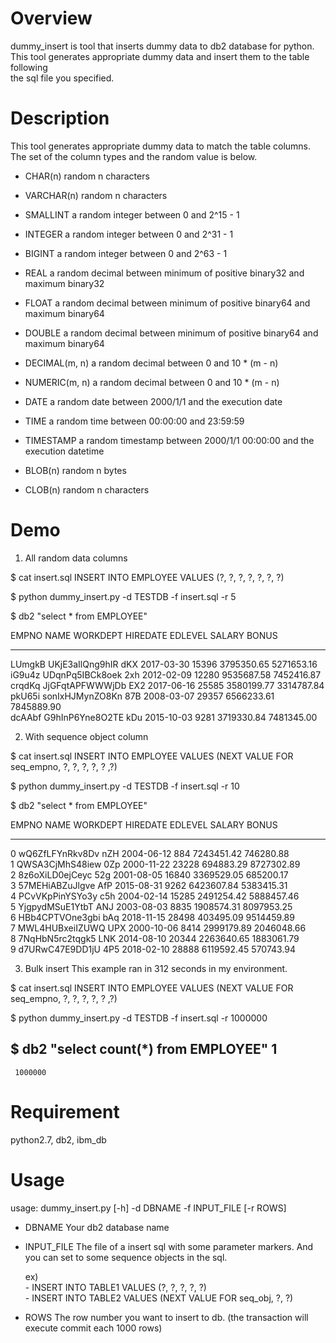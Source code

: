 # Overview 
 
 dummy_insert is tool that inserts dummy data to db2 database for python.  
 This tool generates appropriate dummy data and insert them to the table following  
 the sql file you specified.

# Description

 This tool generates appropriate dummy data to match the table columns.  
 The set of the column types and the random value is below.  

 - CHAR(n)
    random n characters

 - VARCHAR(n)
    random n characters

 - SMALLINT
    a random integer between 0 and 2^15 - 1

 - INTEGER
    a random integer between 0 and 2^31 - 1

 - BIGINT
    a random integer between 0 and 2^63 - 1

 - REAL
    a random decimal between minimum of positive binary32 and maximum binary32

 - FLOAT
    a random decimal between minimum of positive binary64 and maximum binary64
  
 - DOUBLE
    a random decimal between minimum of positive binary64 and maximum binary64

 - DECIMAL(m, n)
    a random decimal between 0 and 10 * (m - n)

 - NUMERIC(m, n)
    a random decimal between 0 and 10 * (m - n)

 - DATE
    a random date between 2000/1/1 and the execution date

 - TIME
    a random time between 00:00:00 and 23:59:59

 - TIMESTAMP
    a random timestamp between 2000/1/1 00:00:00 and the execution datetime

 - BLOB(n)
    random n bytes

 - CLOB(n)
    random n characters
    
# Demo

 1. All random data columns

 $ cat insert.sql
 INSERT INTO EMPLOYEE VALUES (?, ?, ?, ?, ?, ?, ?)

 $ python dummy_insert.py -d TESTDB -f insert.sql -r 5

 $ db2 "select * from EMPLOYEE"

 EMPNO  NAME            WORKDEPT HIREDATE   EDLEVEL SALARY      BONUS  
 ------ --------------- -------- ---------- ------- ----------- -----------  
 LUmgkB UKjE3aIlQng9hIR dKX      2017-03-30   15396  3795350.65  5271653.16  
 iG9u4z UDqnPq5IBCk8oek 2xh      2012-02-09   12280  9535687.58  7452416.87  
 crqdKq JjGFqtAPFWWWjDb EX2      2017-06-16   25585  3580199.77  3314787.84  
 pkU65i sonIxHJMynZO8Kn 87B      2008-03-07   29357  6566233.61  7845889.90  
 dcAAbf G9hInP6Yne8O2TE kDu      2015-10-03    9281  3719330.84  7481345.00  


 2. With sequence object column 
 
 $ cat insert.sql
 INSERT INTO EMPLOYEE VALUES (NEXT VALUE FOR seq_empno, ?, ?, ?, ?, ? ,?)  

 $ python dummy_insert.py -d TESTDB -f insert.sql -r 10

 $ db2 "select * from EMPLOYEE"

 EMPNO  NAME            WORKDEPT HIREDATE   EDLEVEL SALARY      BONUS  
 ------ --------------- -------- ---------- ------- ----------- -----------  
 0      wQ6ZfLFYnRkv8Dv nZH      2004-06-12     884  7243451.42   746280.88  
 1      QWSA3CjMhS48iew 0Zp      2000-11-22   23228   694883.29  8727302.89  
 2      8z6oXiLD0ejCeyc 52g      2001-08-05   16840  3369529.05   685200.17  
 3      57MEHiABZuJlgve AfP      2015-08-31    9262  6423607.84  5383415.31  
 4      PCvVKpPinYSYo3y c5h      2004-02-14   15285  2491254.42  5888457.46  
 5      YjgpydMSuE1YtbT ANJ      2003-08-03    8835  1908574.31  8097953.25  
 6      HBb4CPTVOne3gbi bAq      2018-11-15   28498   403495.09  9514459.89  
 7      MWL4HUBxeiIZUWQ UPX      2000-10-06    8414  2999179.89  2046048.66  
 8      7NqHbN5rc2tqgk5 LNK      2014-08-10   20344  2263640.65  1883061.79  
 9      d7URwC47E9DD1jU 4P5      2018-02-10   28888  6119592.45   570743.94  


 3. Bulk insert
 This example ran in 312 seconds in my environment.

 $ cat insert.sql
 INSERT INTO EMPLOYEE VALUES (NEXT VALUE FOR seq_empno, ?, ?, ?, ?, ? ,?)

 $ python dummy_insert.py -d TESTDB -f insert.sql -r 1000000

 $ db2 "select count(*) from EMPLOYEE"
 1
 -----------  
     1000000  


# Requirement

 python2.7, db2, ibm_db

# Usage

 usage: dummy_insert.py [-h] -d DBNAME -f INPUT_FILE [-r ROWS]

   - DBNAME
       Your db2 database name

   - INPUT_FILE
       The file of a insert sql with some parameter markers. And you can 
       set to some sequence objects in the sql.

       ex)  
         - INSERT INTO TABLE1 VALUES (?, ?, ?, ?, ?)  
         - INSERT INTO TABLE2 VALUES (NEXT VALUE FOR seq_obj, ?, ?)  

   - ROWS
       The row number you want to insert to db.
       (the transaction will execute commit each 1000 rows)
       
